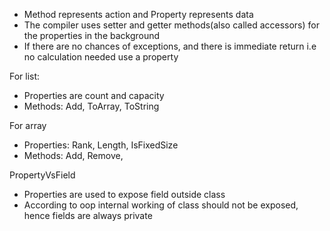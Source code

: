 - Method represents action and Property represents data
- The compiler uses setter and getter methods(also called accessors) for the properties in the background
- If there are no chances of exceptions, and there is immediate return i.e no calculation needed use a property
	
	
For list:
- Properties are count and capacity
- Methods: Add, ToArray, ToString

For array
- Properties: Rank, Length, IsFixedSize
- Methods: Add, Remove, 

PropertyVsField
- Properties are used to expose field outside class
- According to oop internal working of class should not be exposed, hence fields are always private
